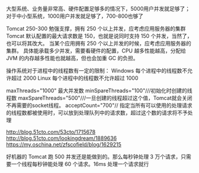 大型系统、业务量非常高、硬件配置足够多的情况下，5000用户并发就足够了；
对于中小型系统，1000用户并发就足够了，700-800也够了


Tomcat 250-300 勉强支撑，拥有 250 个以上并发，应考虑应用服务器的集群
Tomcat 默认配置的最大请求数是 150，也就是说同时支持 150 个并发，当然了，也可以将其改大。
当某个应用拥有 250 个以上并发的时候，应考虑应用服务器的集群。
具体能承载多少并发，需要看硬件的配置，CPU 越多性能越高，分配给 JVM 的内存越多性能也就越高，但也会加重 GC 的负担。

操作系统对于进程中的线程数有一定的限制：
Windows 每个进程中的线程数不允许超过 2000
Linux 每个进程中的线程数不允许超过 1000


maxThreads="1000" 最大并发数 
minSpareThreads="100"///初始化时创建的线程数
maxSpareThreads="500"///一旦创建的线程超过这个值，Tomcat就会关闭不再需要的socket线程。
acceptCount="700"// 指定当所有可以使用的处理请求的线程数都被使用时，可以放到处理队列中的请求数，超过这个数的请求将不予处理

http://blog.51cto.com/53cto/1715678
http://blog.51cto.com/lookingdream/1889636
https://my.oschina.net/zfscofield/blog/1629215

好机器的 Tomcat 跑 500 并发还是能做到的。那么每秒钟处理 3 万个请求，只需要一个线程每秒钟能处理 60 个请求。16ms 处理一个请求就行
